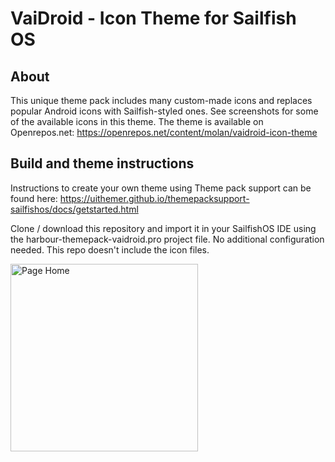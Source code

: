 # VaiDroid - Icon Theme for Sailfish OS

## About

This unique theme pack includes many custom-made icons and replaces popular Android icons with Sailfish-styled ones. See screenshots for some of the available icons in this theme.
The theme is available on Openrepos.net: https://openrepos.net/content/molan/vaidroid-icon-theme

## Build and theme instructions

Instructions to create your own theme using Theme pack support can be found here: https://uithemer.github.io/themepacksupport-sailfishos/docs/getstarted.html

Clone / download this repository and import it in your SailfishOS IDE using the harbour-themepack-vaidroid.pro project file. No additional configuration needed. This repo doesn't include the icon files. 

<img width="300" title="Page Home" src="https://openrepos.net/sites/default/files/packages/14123/screenshot-vaidroid1.png">
